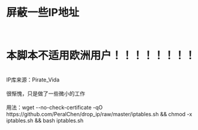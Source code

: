 <br><h1>屏蔽一些IP地址</h1></br>
<h1>本脚本不适用欧洲用户！！！！！！！！</h1>
<br>IP库来源：Pirate_Vida</br>
<br>很惭愧，只是做了一些微小的工作</br>
<br>用法：wget --no-check-certificate -qO https://github.com/PeralChen/drop_ip/raw/master/iptables.sh && chmod -x iptables.sh && bash iptables.sh</br>
